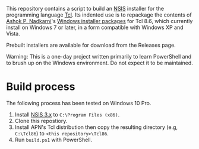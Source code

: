 This repository contains a script to build an [NSIS](https://en.wikipedia.org/wiki/Nullsoft_Scriptable_Install_System) installer for the programming language [Tcl](https://en.wikipedia.org/wiki/Tcl). Its indented use is to repackage the contents of [Ashok P. Nadkarni](https://tcl.wiki/9887)'s [Windows installer packages](https://bintray.com/apnadkarni/tcl-binaries/tcl-binaries-windows) for Tcl 8.6, which currently install on Windows 7 or later, in a form compatible with Windows XP and Vista.

Prebuilt installers are available for download from the Releases page.

Warning: This is a one-day project written primarily to learn PowerShell and to brush up on the Windows environment. Do not expect it to be maintained.

# Build process

The following process has been tested on Windows 10 Pro.

1. Install [NSIS 3.x](http://nsis.sourceforge.net/) to `C:\Program Files (x86)`.
2. Clone this repostiory.
3. Install APN's Tcl distribution then copy the resulting directory (e.g, `C:\Tcl86`) to `<this repository>\Tcl86`.
4. Run `build.ps1` with PowerShell.

